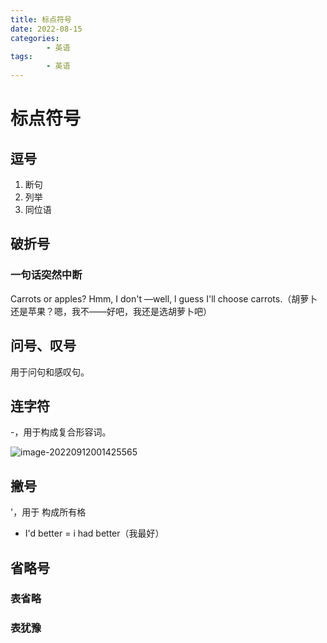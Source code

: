 ```yaml
---
title: 标点符号
date: 2022-08-15
categories:
        - 英语
tags:
        - 英语
---
```


# 标点符号

## 逗号

1. 断句
2. 列举
3. 同位语

## 破折号

### 一句话突然中断

Carrots or apples? Hmm, I don't —well, l guess I'll choose carrots.（胡萝卜还是苹果？嗯，我不——好吧，我还是选胡萝卜吧）

## 问号、叹号

用于问句和感叹句。

## 连字符

-，用于构成复合形容词。

![image-20220912001425565](https://gallery.yxzi.xyz/galleries/2022/09/12/%E8%BF%9E%E5%AD%97%E7%AC%A6.png)

## 撇号

'，用于 构成所有格

- I'd better = i had better（我最好）

## 省略号

### 表省略

### 表犹豫
